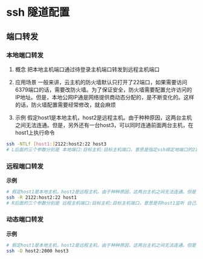 # ssh 隧道配置

## 端口转发

### 本地端口转发

1. 概念
把本地主机端口通过待登录主机端口转发到远程主机端口

2. 应用场景
    一般来讲，云主机的防火墙默认只打开了22端口，如果需要访问6379端口的话，需要改防火墙。为了保证安全，防火墙需要配置允许访问的IP地址。但是，本地公网IP通是网络提供商动态分配的，是不断变化的。这样的话，防火墙配置需要经常修改，就会麻烦

3. 示例
    假定host1是本地主机，host2是远程主机。由于种种原因，这两台主机之间无法连通。但是，另外还有一台host3，可以同时连通前面两台主机，在host1上执行命令

```bash
ssh -NTLf [host1:]2122:host2:22 host3
# L后面的三个参数分别是 本地端口:目标主机:目标主机端口，意思是指定ssh绑定地端口的2122，指定host3将所有数据转发到host2 的22端口,N表示只进行远程接，不打开远程shell，T表示不为这个连接分配tty,f表示连接成功后，转入后台行，
```
### 远程端口转发

**示例**
```bash
# 假定host1是本地主机，host2是远程主机。由于种种原因，这两台主机之间无法连通。但是，另外还有一台host3，可以同时连通前面两台主机,但是此时的host3是内网机器，host1无法连接到host3，在host3上执行命令
ssh -R 2122:host2:22 host1
# R后面的三个参数分别是 远程主机端口:目标主机:目标主机端口，意思是将host1监听 自己的2122端口，然后将所有数据经过host3转发到host2
```


### 动态端口转发
**示例**
```bash
# 假定host1是本地主机，host2是远程主机。由于种种原因，这两台主机之间无法连通。但是，另外还有一台host3，可以同时连通前面两台主机,此时我们可以使用本地端口转发，但是分别为每个端口创建本地端口会非常麻烦，此时就可以用到动态端口转发，不过，本地需要发起的请求，都需要socket代理转发搭配ssh绑定的端口, 在host1上执行
ssh -D host2:2000 host3
```